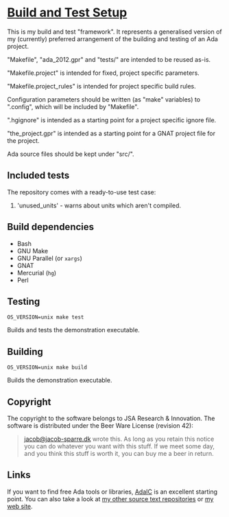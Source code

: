 [Build and Test Setup][1]
=========================

This is my build and test "framework".  It represents a generalised version of
my (currently) preferred arrangement of the building and testing of an Ada
project.

"Makefile", "ada_2012.gpr" and "tests/" are intended to be reused as-is.

"Makefile.project" is intended for fixed, project specific parameters.

"Makefile.project_rules" is intended for project specific build rules.

Configuration parameters should be written (as "make" variables) to ".config",
which will be included by "Makefile".

".hgignore" is intended as a starting point for a project specific ignore file.

"the_project.gpr" is intended as a starting point for a GNAT project file for
the project.

Ada source files should be kept under "src/".


Included tests
--------------

The repository comes with a ready-to-use test case:

1) 'unused_units' - warns about units which aren't compiled.


Build dependencies
------------------

+ Bash
+ GNU Make
+ GNU Parallel (or `xargs`)
+ GNAT
+ Mercurial (`hg`)
+ Perl


Testing
-------

    OS_VERSION=unix make test

Builds and tests the demonstration executable.


Building
--------

    OS_VERSION=unix make build

Builds the demonstration executable.


Copyright
---------

The copyright to the software belongs to JSA Research & Innovation.  The
software is distributed under the Beer Ware License (revision 42):

>  <jacob@jacob-sparre.dk> wrote this. As long as you retain this notice
>  you can do whatever you want with this stuff. If we meet some day, and
>  you think this stuff is worth it, you can buy me a beer in return.


Links
-----

If you want to find free Ada tools or libraries, [AdaIC][2] is an excellent
starting point.  You can also take a look at
[my other source text repositories][3] or [my web site][4].

[1]: http://repositories.jacob-sparre.dk/reference-build-and-test-setup "Source text repository"
[2]: http://www.adaic.org/ada-resources/tools-libraries/ "Free Ada Tools and Libraries"
[3]: http://repositories.jacob-sparre.dk/ "My repositories on Bitbucket"
[4]: http://www.jacob-sparre.dk/ "My web site"

